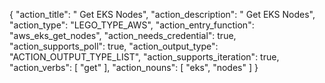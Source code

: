 {
"action_title": " Get EKS Nodes",
"action_description": " Get EKS Nodes",
"action_type": "LEGO_TYPE_AWS",
"action_entry_function": "aws_eks_get_nodes",
"action_needs_credential": true,
"action_supports_poll": true,
"action_output_type": "ACTION_OUTPUT_TYPE_LIST",
"action_supports_iteration": true,
"action_verbs": [
"get"
],
"action_nouns": [
"eks",
"nodes"
]
}

